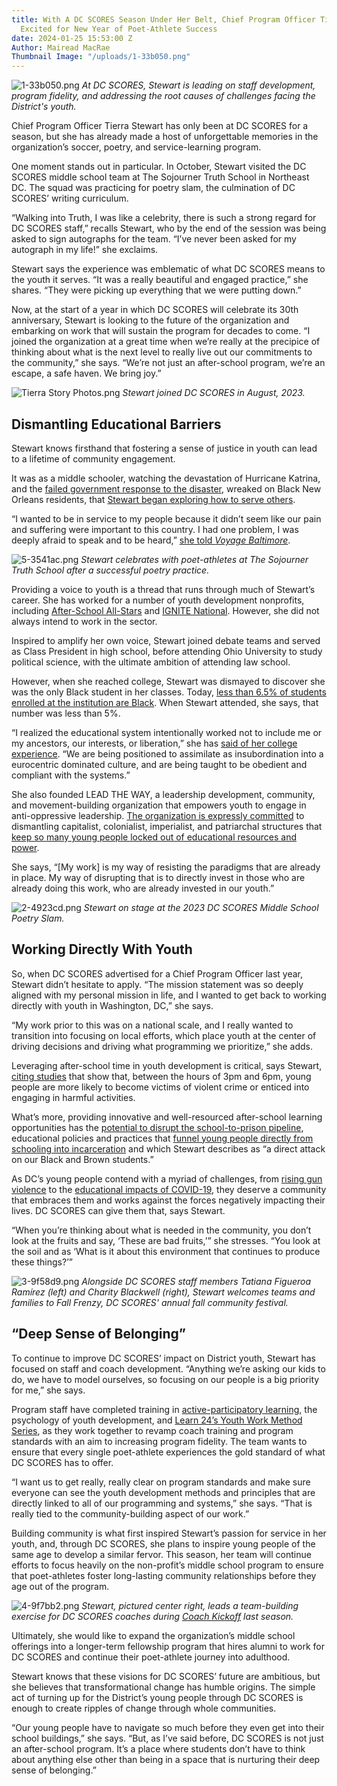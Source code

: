 ```yaml
---
title: With A DC SCORES Season Under Her Belt, Chief Program Officer Tierra Stewart
  Excited for New Year of Poet-Athlete Success
date: 2024-01-25 15:53:00 Z
Author: Mairead MacRae
Thumbnail Image: "/uploads/1-33b050.png"
---
```


![1-33b050.png](/uploads/1-33b050.png)
*At DC SCORES, Stewart is leading on staff development, program fidelity, and addressing the root causes of challenges facing the District's youth.*

























Chief Program Officer Tierra Stewart has only been at DC SCORES for a season, but she has already made a host of unforgettable memories in the organization’s soccer, poetry, and service-learning program.

One moment stands out in particular. In October, Stewart visited the DC SCORES middle school team at The Sojourner Truth School in Northeast DC. The squad was practicing for poetry slam, the culmination of DC SCORES’ writing curriculum.

“Walking into Truth, I was like a celebrity, there is such a strong regard for DC SCORES staff,” recalls Stewart, who by the end of the session was being asked to sign autographs for the team. “I’ve never been asked for my autograph in my life!” she exclaims.

Stewart says the experience was emblematic of what DC SCORES means to the youth it serves. “It was a really beautiful and engaged practice,” she shares. “They were picking up everything that we were putting down.”

Now, at the start of a year in which DC SCORES will celebrate its 30th anniversary, Stewart is looking to the future of the organization and embarking on work that will sustain the program for decades to come. “I joined the organization at a great time when we’re really at the precipice of thinking about what is the next level to really live out our commitments to the community,” she says. “We’re not just an after-school program, we’re an escape, a safe haven. We bring joy.”

![Tierra Story Photos.png](/uploads/Tierra%20Story%20Photos.png)
*Stewart joined DC SCORES in August, 2023.*

## Dismantling Educational Barriers

Stewart knows firsthand that fostering a sense of justice in youth can lead to a lifetime of community engagement.

It was as a middle schooler, watching the devastation of Hurricane Katrina, and the [failed government response to the disaster](https://www.govinfo.gov/content/pkg/CRPT-109hrpt377/pdf/CRPT-109hrpt377.pdf), wreaked on Black New Orleans residents, that [Stewart began exploring how to serve others](https://msmagazine.com/2022/06/17/young-black-women-activism-juneteenth/).

“I wanted to be in service to my people because it didn’t seem like our pain and suffering were important to this country. I had one problem, I was deeply afraid to speak and to be heard,” [she told ](https://voyagebaltimore.com/interview/community-highlights-meet-tierra-stewart-of-lead-the-way/)*[Voyage Baltimore](https://voyagebaltimore.com/interview/community-highlights-meet-tierra-stewart-of-lead-the-way/)*.

![5-3541ac.png](/uploads/5-3541ac.png)
*Stewart celebrates with poet-athletes at The Sojourner Truth School after a successful poetry practice.*

Providing a voice to youth is a thread that runs through much of Stewart’s career. She has worked for a number of youth development nonprofits, including [After-School All-Stars](https://afterschoolallstars.org/asas_chapter/washington-d-c/) and [IGNITE National](https://ignitenational.org/). However, she did not always intend to work in the sector.

Inspired to amplify her own voice, Stewart joined debate teams and served as Class President in high school, before attending Ohio University to study political science, with the ultimate ambition of attending law school.

However, when she reached college, Stewart was dismayed to discover she was the only Black student in her classes. Today, [less than 6.5% of students enrolled at the institution are Black](https://datausa.io/profile/university/ohio-university-main-campus). When Stewart attended, she says, that number was less than 5%.

“I realized the educational system intentionally worked not to include me or my ancestors, our interests, or liberation,” she has [said of her college experience](https://voyagebaltimore.com/interview/community-highlights-meet-tierra-stewart-of-lead-the-way/). “We are being positioned to assimilate as insubordination into a eurocentric dominated culture, and are being taught to be obedient and compliant with the systems.”

She also founded LEAD THE WAY, a leadership development, community, and movement-building organization that empowers youth to engage in anti-oppressive leadership. [The organization is expressly committed](https://letsleadtheway.org/about-us) to dismantling capitalist, colonialist, imperialist, and patriarchal structures that [keep so many young people locked out of educational resources and power](https://www.edweek.org/leadership/opinion-stop-talking-about-gaps-in-education-talk-about-harm/2023/08).

She says, “\[My work\] is my way of resisting the paradigms that are already in place. My way of disrupting that is to directly invest in those who are already doing this work, who are already invested in our youth.”

![2-4923cd.png](/uploads/2-4923cd.png)
*Stewart on stage at the 2023 DC SCORES Middle School Poetry Slam.*

## Working Directly With Youth

So, when DC SCORES advertised for a Chief Program Officer last year, Stewart didn’t hesitate to apply. “The mission statement was so deeply aligned with my personal mission in life, and I wanted to get back to working directly with youth in Washington, DC,” she says.

“My work prior to this was on a national scale, and I really wanted to transition into focusing on local efforts, which place youth at the center of driving decisions and driving what programming we prioritize,” she adds.

Leveraging after-school time in youth development is critical, says Stewart, [citing studies](https://dcpolicycenter.wpenginepowered.com/wp-content/uploads/2023/04/OST-report_corrected-2023-09-23.pdf) that show that, between the hours of 3pm and 6pm, young people are more likely to become victims of violent crime or enticed into engaging in harmful activities.

What’s more, providing innovative and well-resourced after-school learning opportunities has the [potential to disrupt the school-to-prison pipeline](https://www.aypf.org/blog/disrupting-the-school-to-prison-pipeline/), educational policies and practices that [funnel young people directly from schooling into incarceration](https://www.aclu.org/documents/what-school-prison-pipeline) and which Stewart describes as “a direct attack on our Black and Brown students.”

As DC’s young people contend with a myriad of challenges, from [rising gun violence](https://www.washingtonpost.com/dc-md-va/2023/08/19/dc-homicides-rising-major-cities/) to the [educational impacts of COVID-19](https://wtop.com/local/2023/03/an-impossible-situation-how-the-pandemic-changed-public-education-for-dc-area-parents-students-and-leaders/), they deserve a community that embraces them and works against the forces negatively impacting their lives. DC SCORES can give them that, says Stewart.

“When you’re thinking about what is needed in the community, you don’t look at the fruits and say, ‘These are bad fruits,’” she stresses. “You look at the soil and as ‘What is it about this environment that continues to produce these things?’”

![3-9f58d9.png](/uploads/3-9f58d9.png)
*Alongside DC SCORES staff members Tatiana Figueroa Ramírez (left) and Charity Blackwell (right), Stewart welcomes teams and families to Fall Frenzy, DC SCORES' annual fall community festival.*

## “Deep Sense of Belonging”

To continue to improve DC SCORES’ impact on District youth, Stewart has focused on staff and coach development. “Anything we’re asking our kids to do, we have to model ourselves, so focusing on our people is a big priority for me,” she says.

Program staff have completed training in [active-participatory learning](https://transform.commons.gc.cuny.edu/2020/12/21/what-is-participatory-or-active-learning/), the psychology of youth development, and [Learn 24’s Youth Work Method Series](https://learn24.dc.gov/page/youth-work-method-series), as they work together to revamp coach training and program standards with an aim to increasing program fidelity. The team wants to ensure that every single poet-athlete experiences the gold standard of what DC SCORES has to offer.

“I want us to get really, really clear on program standards and make sure everyone can see the youth development methods and principles that are directly linked to all of our programming and systems,” she says. “That is really tied to the community-building aspect of our work.”

Building community is what first inspired Stewart’s passion for service in her youth, and, through DC SCORES, she plans to inspire young people of the same age to develop a similar fervor. This season, her team will continue efforts to focus heavily on the non-profit’s middle school program to ensure that poet-athletes foster long-lasting community relationships before they age out of the program.

![4-9f7bb2.png](/uploads/4-9f7bb2.png)
*Stewart, pictured center right, leads a team-building exercise for DC SCORES coaches during [Coach Kickoff](https://www.dcscores.org/blog/2023/09/dc-scores-kicks-off-fall-season-with-coach-training-and-networking) last season.*

Ultimately, she would like to expand the organization’s middle school offerings into a longer-term fellowship program that hires alumni to work for DC SCORES and continue their poet-athlete journey into adulthood.

Stewart knows that these visions for DC SCORES’ future are ambitious, but she believes that transformational change has humble origins. The simple act of turning up for the District’s young people through DC SCORES is enough to create ripples of change through whole communities.

“Our young people have to navigate so much before they even get into their school buildings,” she says. “But, as I’ve said before, DC SCORES is not just an after-school program. It’s a place where students don’t have to think about anything else other than being in a space that is nurturing their deep sense of belonging.”
